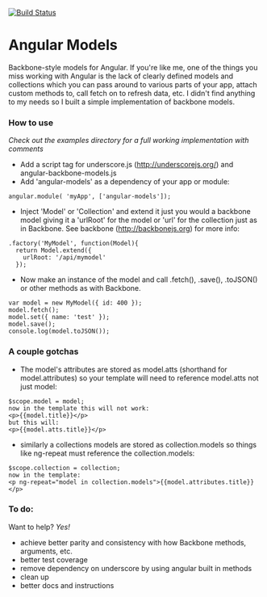 [![Build Status](https://travis-ci.org/evanhobbs/angular-models.svg?branch=master)](https://travis-ci.org/evanhobbs/angular-models)
# Angular Models


Backbone-style models for Angular. If you're like me, one of the things you miss working with Angular is the lack of clearly defined models and collections which you can pass around to various parts of your app, attach custom methods to, call fetch on to refresh data, etc. I didn't find anything to my needs so I built a simple implementation of backbone models.

### How to use
*Check out the examples directory for a full working implementation with comments*
- Add a script tag for underscore.js (http://underscorejs.org/) and angular-backbone-models.js
- Add 'angular-models' as a dependency of your app or module:
````
angular.module( 'myApp', ['angular-models']);
````
- Inject 'Model' or 'Collection' and extend it just you would a backbone model giving it a 'urlRoot'
for the model or 'url' for the collection just as in Backbone. See backbone (http://backbonejs.org)
for more info:
````
.factory('MyModel', function(Model){
  return Model.extend({
	urlRoot: '/api/mymodel'
  });
````
- Now make an instance of the model and call .fetch(), .save(), .toJSON() or other methods as with Backbone.
````
var model = new MyModel({ id: 400 });
model.fetch();
model.set({ name: 'test' });
model.save();
console.log(model.toJSON());
````

### A couple gotchas
- The model's attributes are stored as model.atts (shorthand for model.attributes) so your template will need to reference model.atts not just model:
````
$scope.model = model;
now in the template this will not work:
<p>{{model.title}}</p>
but this will:
<p>{{model.atts.title}}</p>
````
- similarly a collections models are stored as collection.models so things like ng-repeat must reference the collection.models:
````
$scope.collection = collection;
now in the template:
<p ng-repeat="model in collection.models">{{model.attributes.title}}</p>
````
### To do:
Want to help? *Yes!*
- achieve better parity and consistency with how Backbone methods, arguments, etc.
- better test coverage
- remove dependency on underscore by using angular built in methods
- clean up
- better docs and instructions
